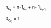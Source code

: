n<sub>c<sub>r</sub></sub> = n-1<sub>c<sub>r</sub></sub> + n- 1<sub>c<sub>r-1</sub></sub>

0<sub>c<sub>0</sub></sub> = 1
